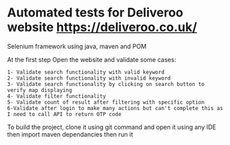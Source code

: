 # Automated tests for Deliveroo website https://deliveroo.co.uk/

Selenium framework using java, maven and POM

At the first step Open the website and validate some cases:
```
1- Validate search functionality with valid keyword
2- Validate search functionality with invalid keyword
3- Validate search functionality by clicking on search button to verify map displaying 
4- Validate filter functionality 
5- Validate count of result after filtering with specific option 
6-Validate after login to make many actions but can't complete this as I need to call API to return OTP code 
```
To build the project, clone it using git command and open it using any IDE then import maven dependancies then run it 

